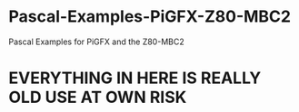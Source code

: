 # Pascal-Examples-PiGFX-Z80-MBC2
 Pascal Examples for PiGFX and the Z80-MBC2


# EVERYTHING IN HERE IS REALLY OLD USE AT OWN RISK
